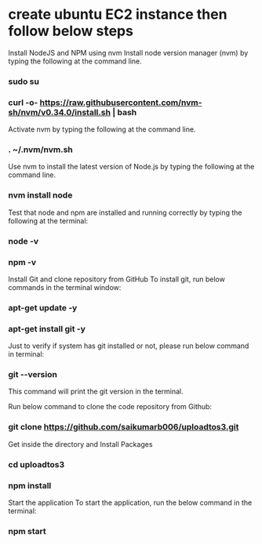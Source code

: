 # create ubuntu EC2 instance then follow below steps
Install NodeJS and NPM using nvm
Install node version manager (nvm) by typing the following at the command line.

### sudo su

### curl -o- https://raw.githubusercontent.com/nvm-sh/nvm/v0.34.0/install.sh | bash
Activate nvm by typing the following at the command line.

### . ~/.nvm/nvm.sh
Use nvm to install the latest version of Node.js by typing the following at the command line.

### nvm install node
Test that node and npm are installed and running correctly by typing the following at the terminal:

### node -v
### npm -v 
Install Git and clone repository from GitHub
To install git, run below commands in the terminal window:

### apt-get update -y
### apt-get install git -y
Just to verify if system has git installed or not, please run below command in terminal:

### **git --version**
This command will print the git version in the terminal.

Run below command to clone the code repository from Github:

### git clone https://github.com/saikumarb006/uploadtos3.git
Get inside the directory and Install Packages

### cd uploadtos3
### npm install
Start the application To start the application, run the below command in the terminal:

### npm start
